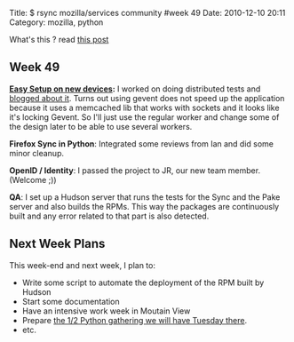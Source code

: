 Title: $ rsync mozilla/services community #week 49
Date: 2010-12-10 20:11
Category: mozilla, python

What's this ? read [this post][]   
## Week 49

  
**[Easy Setup on new devices][]:** I worked on doing distributed tests
and [blogged about it][]. Turns out using gevent does not speed up the
application because it uses a memcached lib that works with sockets and
it looks like it's locking Gevent. So I'll just use the regular worker
and change some of the design later to be able to use several workers.   
  
**Firefox Sync in Python**: Integrated some reviews from Ian and did
some minor cleanup.   
  
**OpenID / Identity**: I passed the project to JR, our new team member.
(Welcome ;))   
  
**QA**: I set up a Hudson server that runs the tests for the Sync and
the Pake server and also builds the RPMs. This way the packages are
continuously built and any error related to that part is also detected.
  
## Next Week Plans

  
This week-end and next week, I plan to:   
-   Write some script to automate the deployment of the RPM built by
    Hudson
-   Start some documentation
-   Have an intensive work week in Moutain View
-   Prepare [the 1/2 Python gathering we will have Tuesday there][].
-   etc.

  [this post]: http://tarekziade.wordpress.com/2010/11/30/rsync-mozillaservices-community-week-47/
  [Easy Setup on new devices]: https://bugzilla.mozilla.org/show_bug.cgi?id=601644
  [blogged about it]: http://tarekziade.wordpress.com/2010/12/09/funkload-fabric-quick-and-dirty-distributed-load-system/
  [the 1/2 Python gathering we will have Tuesday there]: https://wiki.mozilla.org/Services/AllSnakes
